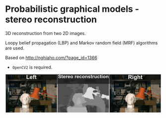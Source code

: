 # Probabilistic graphical models - stereo reconstruction
3D reconstruction from two 2D images.

Loopy belief propagation (LBP) and Markov random field (MRF) algorithms are used.

Based on http://nghiaho.com/?page_id=1366

* `OpenCV2` is required.

![result.jpg](result.jpg)
